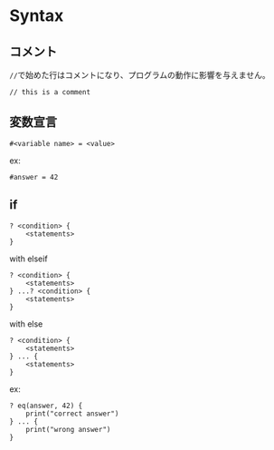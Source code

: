 # Syntax
## コメント
`//`で始めた行はコメントになり、プログラムの動作に影響を与えません。

```
// this is a comment
```

## 変数宣言
```
#<variable name> = <value>
```

ex:
```
#answer = 42
```

## if
```
? <condition> {
	<statements>
}
```

with elseif
```
? <condition> {
	<statements>
} ...? <condition> {
	<statements>
}
```

with else
```
? <condition> {
	<statements>
} ... {
	<statements>
}
```

ex:
```
? eq(answer, 42) {
	print("correct answer")
} ... {
	print("wrong answer")
}
```
